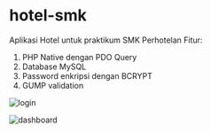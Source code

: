 # hotel-smk
Aplikasi Hotel untuk praktikum SMK Perhotelan
Fitur:
1. PHP Native dengan PDO Query
2. Database MySQL
3. Password enkripsi dengan BCRYPT
4. GUMP validation

![login](https://user-images.githubusercontent.com/6904781/91681865-fe67b100-eb79-11ea-8fb3-c23f7eec9364.png)

![dashboard](https://user-images.githubusercontent.com/6904781/91681958-44247980-eb7a-11ea-8499-85bc0bdd0fc9.png)
